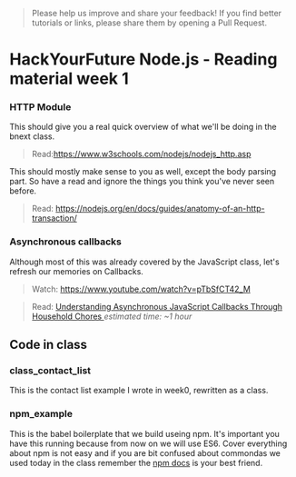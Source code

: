 > Please help us improve and share your feedback! If you find better tutorials or links, please share them by opening a Pull Request.

# HackYourFuture Node.js - Reading material week 1

### HTTP Module
This should give you a real quick overview of what we'll be doing in the bnext class.
> Read:https://www.w3schools.com/nodejs/nodejs_http.asp

This should mostly make sense to you as well, except the body parsing part. So have a read and ignore the things you think you've never seen before.
> Read: https://nodejs.org/en/docs/guides/anatomy-of-an-http-transaction/

### Asynchronous callbacks
Although most of this was already covered by the JavaScript class, let's refresh our memories on Callbacks.
> Watch: https://www.youtube.com/watch?v=pTbSfCT42_M

> Read: [Understanding Asynchronous JavaScript Callbacks Through Household Chores
](https://medium.freecodecamp.com/understanding-asynchronous-javascript-callbacks-through-household-chores-e3de9a1dbd04#.8ilr4a7aj) _estimated time: ~1 hour_

## Code in class

### class_contact_list

This is the contact list example I wrote in week0, rewritten as a class.

### npm_example

This is the babel boilerplate that we build useing npm. It's important you have this running because from now on we will use ES6. Cover everything about npm is not easy and if you are bit confused about commondas we used today in the class remember the [npm docs](https://docs.npmjs.com/) is your best friend.